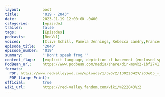 ```yaml
---
layout:          post
title:           "019 - 2043"
date:            2023-11-19 12:00:00 -0400
categories:      [episode]
trailer:         false
tags:            [Episodes]
podcasts:        [RedVal]
voiced:          [Clive Schill, Pamela Jennings, Rebecca Landry,Francesca Jones, Bill, Shelley, Josh, Blue Sky]
episode_title:   "2040"
episode_number:  '019'
summary:         "'Don't speak frog.'"
content_flags:   [explicit language, depiction of basement (enclosed space), depiction of murder (gunshot to head), disposal of body in a car, depiction of choking/drowning (background), depiction of threat to life by fire, loud persistent alarm, explosion]
PodBean_url:     https://www.podbean.com/media/share/dir-msvk2-1bf27417
formats: 
  PDF: https://www.redvalleypod.com/uploads/1/3/0/2/130220429/s03e05_-_transcript.pdf
  PDF (Large-Print): 
official:        true
wiki_url:        https://red-valley.fandom.com/wiki/%222043%22
---
```

